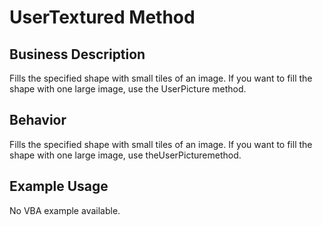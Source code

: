 # UserTextured Method

## Business Description
Fills the specified shape with small tiles of an image. If you want to fill the shape with one large image, use the UserPicture method.

## Behavior
Fills the specified shape with small tiles of an image. If you want to fill the shape with one large image, use theUserPicturemethod.

## Example Usage
No VBA example available.